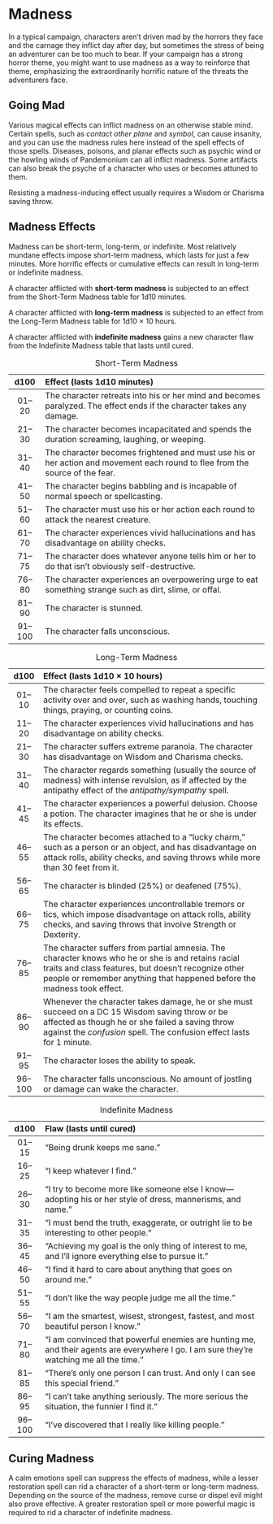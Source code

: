# Madness

In a typical campaign, characters aren’t driven mad by the horrors they face and the carnage they inflict day after day, but sometimes the stress of being an adventurer can be too much to bear. If your campaign has a strong horror theme, you might want to use madness as a way to reinforce that theme, emphasizing the extraordinarily horrific nature of the threats the adventurers face.

## Going Mad

Various magical effects can inflict madness on an otherwise stable mind. Certain spells, such as *contact other plane* and *symbol*, can cause insanity, and you can use the madness rules here instead of the spell effects of those spells. Diseases, poisons, and planar effects such as psychic wind or the howling winds of Pandemonium can all inflict madness. Some artifacts can also break the psyche of a character who uses or becomes attuned to them.

Resisting a madness-inducing effect usually requires a Wisdom or Charisma saving throw.

## Madness Effects

Madness can be short-term, long-term, or indefinite. Most relatively mundane effects impose short-term madness, which lasts for just a few minutes. More horrific effects or cumulative effects can result in long-term or indefinite madness.

A character afflicted with **short-term madness** is subjected to an effect from the Short-Term Madness table for 1d10 minutes.

A character afflicted with **long-term madness** is subjected to an effect from the Long-Term Madness table for 1d10 × 10 hours.

A character afflicted with **indefinite madness** gains a new character flaw from the Indefinite Madness table that lasts until cured.


<table>
<caption id="short-term-madness">Short-Term Madness</caption>
<colgroup>
<col style="text-align:center;"/>
<col style="text-align:left;"/>
</colgroup>

<thead>
<tr>
	<th style="text-align:center;">d100</th>
	<th style="text-align:left;">Effect (lasts 1d10 minutes)</th>
</tr>
</thead>

<tbody>
<tr>
	<td style="text-align:center;">01&#8211;20</td>
	<td style="text-align:left;">The character retreats into his or her mind and becomes paralyzed. The effect ends if the character takes any damage.</td>
</tr>
<tr>
	<td style="text-align:center;">21&#8211;30</td>
	<td style="text-align:left;">The character becomes incapacitated and spends the duration screaming, laughing, or weeping.</td>
</tr>
<tr>
	<td style="text-align:center;">31&#8211;40</td>
	<td style="text-align:left;">The character becomes frightened and must use his or her action and movement each round to flee from the source of the fear.</td>
</tr>
<tr>
	<td style="text-align:center;">41&#8211;50</td>
	<td style="text-align:left;">The character begins babbling and is incapable of normal speech or spellcasting.</td>
</tr>
<tr>
	<td style="text-align:center;">51–60</td>
	<td style="text-align:left;">The character must use his or her action each round to attack the nearest creature.</td>
</tr>
<tr>
	<td style="text-align:center;">61–70</td>
	<td style="text-align:left;">The character experiences vivid hallucinations and has disadvantage on ability checks.</td>
</tr>
<tr>
	<td style="text-align:center;">71–75</td>
	<td style="text-align:left;">The character does whatever anyone tells him or her to do that isn’t obviously self-destructive.</td>
</tr>
<tr>
	<td style="text-align:center;">76–80</td>
	<td style="text-align:left;">The character experiences an overpowering urge to eat something strange such as dirt, slime, or offal.</td>
</tr>
<tr>
	<td style="text-align:center;">81–90</td>
	<td style="text-align:left;">The character is stunned.</td>
</tr>
<tr>
	<td style="text-align:center;">91–100</td>
	<td style="text-align:left;">The character falls unconscious.</td>
</tr>
</tbody>
</table>

<table>
<caption id="long-term-madness">Long-Term Madness</caption>
<colgroup>
<col style="text-align:center;"/>
<col style="text-align:left;"/>
</colgroup>

<thead>
<tr>
	<th style="text-align:center;">d100</th>
	<th style="text-align:left;">Effect (lasts 1d10 × 10 hours)</th>
</tr>
</thead>

<tbody>
<tr>
	<td style="text-align:center;">01–10</td>
	<td style="text-align:left;">The character feels compelled to repeat a specific activity over and over, such as washing hands, touching things, praying, or counting coins.</td>
</tr>
<tr>
	<td style="text-align:center;">11–20</td>
	<td style="text-align:left;">The character experiences vivid hallucinations and has disadvantage on ability checks.</td>
</tr>
<tr>
	<td style="text-align:center;">21–30</td>
	<td style="text-align:left;">The character suffers extreme paranoia. The character has disadvantage on Wisdom and Charisma checks.</td>
</tr>
<tr>
	<td style="text-align:center;">31–40</td>
	<td style="text-align:left;">The character regards something (usually the source of madness) with intense revulsion, as if affected by the antipathy effect of the <em>antipathy/sympathy</em> spell.</td>
</tr>
<tr>
	<td style="text-align:center;">41–45</td>
	<td style="text-align:left;">The character experiences a powerful delusion. Choose a potion. The character imagines that he or she is under its effects.</td>
</tr>
<tr>
	<td style="text-align:center;">46–55</td>
	<td style="text-align:left;">The character becomes attached to a &#8220;lucky charm,&#8221; such as a person or an object, and has disadvantage on attack rolls, ability checks, and saving throws while more than 30 feet from it.</td>
</tr>
<tr>
	<td style="text-align:center;">56–65</td>
	<td style="text-align:left;">The character is blinded (25%) or deafened (75%).</td>
</tr>
<tr>
	<td style="text-align:center;">66–75</td>
	<td style="text-align:left;">The character experiences uncontrollable tremors or tics, which impose disadvantage on attack rolls, ability checks, and saving throws that involve Strength or Dexterity.</td>
</tr>
<tr>
	<td style="text-align:center;">76–85</td>
	<td style="text-align:left;">The character suffers from partial amnesia. The character knows who he or she is and retains racial traits and class features, but doesn’t recognize other people or remember anything that happened before the madness took effect.</td>
</tr>
<tr>
	<td style="text-align:center;">86–90</td>
	<td style="text-align:left;">Whenever the character takes damage, he or she must succeed on a DC 15 Wisdom saving throw or be affected as though he or she failed a saving throw against the <em>confusion</em> spell. The confusion effect lasts for 1 minute.</td>
</tr>
<tr>
	<td style="text-align:center;">91–95</td>
	<td style="text-align:left;">The character loses the ability to speak.</td>
</tr>
<tr>
	<td style="text-align:center;">96–100</td>
	<td style="text-align:left;">The character falls unconscious. No amount of jostling or damage can wake the character.</td>
</tr>
</tbody>
</table>

<table>
<caption id="indefinite-madness">Indefinite Madness</caption>
<colgroup>
<col style="text-align:center;"/>
<col style="text-align:left;"/>
</colgroup>

<thead>
<tr>
	<th style="text-align:center;">d100</th>
	<th style="text-align:left;">Flaw (lasts until cured)</th>
</tr>
</thead>

<tbody>
<tr>
	<td style="text-align:center;">01–15</td>
	<td style="text-align:left;">&#8220;Being drunk keeps me sane.&#8221;</td>
</tr>
<tr>
	<td style="text-align:center;">16–25</td>
	<td style="text-align:left;">&#8220;I keep whatever I find.&#8221;</td>
</tr>
<tr>
	<td style="text-align:center;">26–30</td>
	<td style="text-align:left;">&#8220;I try to become more like someone else I know—adopting his or her style of dress, mannerisms, and name.&#8221;</td>
</tr>
<tr>
	<td style="text-align:center;">31–35</td>
	<td style="text-align:left;">&#8220;I must bend the truth, exaggerate, or outright lie to be interesting to other people.&#8221;</td>
</tr>
<tr>
	<td style="text-align:center;">36–45</td>
	<td style="text-align:left;">&#8220;Achieving my goal is the only thing of interest to me, and I’ll ignore everything else to pursue it.&#8221;</td>
</tr>
<tr>
	<td style="text-align:center;">46–50</td>
	<td style="text-align:left;">&#8220;I find it hard to care about anything that goes on around me.&#8221;</td>
</tr>
<tr>
	<td style="text-align:center;">51–55</td>
	<td style="text-align:left;">&#8220;I don’t like the way people judge me all the time.&#8221;</td>
</tr>
<tr>
	<td style="text-align:center;">56–70</td>
	<td style="text-align:left;">&#8220;I am the smartest, wisest, strongest, fastest, and most beautiful person I know.&#8221;</td>
</tr>
<tr>
	<td style="text-align:center;">71–80</td>
	<td style="text-align:left;">&#8220;I am convinced that powerful enemies are hunting me, and their agents are everywhere I go. I am sure they’re watching me all the time.&#8221;</td>
</tr>
<tr>
	<td style="text-align:center;">81–85</td>
	<td style="text-align:left;">&#8220;There’s only one person I can trust. And only I can see this special friend.&#8221;</td>
</tr>
<tr>
	<td style="text-align:center;">86–95</td>
	<td style="text-align:left;">&#8220;I can’t take anything seriously. The more serious the situation, the funnier I find it.&#8221;</td>
</tr>
<tr>
	<td style="text-align:center;">96–100</td>
	<td style="text-align:left;">&#8220;I’ve discovered that I really like killing people.&#8221;</td>
</tr>
</tbody>
</table>

## Curing Madness

A calm emotions spell can suppress the effects of madness, while a lesser restoration spell can rid a character of a short-term or long-term madness. Depending on the source of the madness, remove curse or dispel evil might also prove effective. A greater restoration spell or more powerful magic is required to rid a character of indefinite madness.